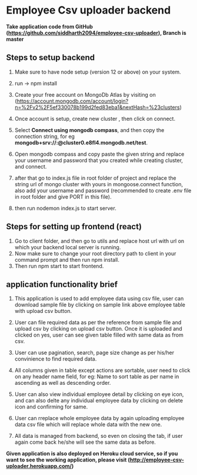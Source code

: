 # Employee Csv uploader backend

**Take application code from GitHub (https://github.com/siddharth2094/employee-csv-uploader), Branch is master**

## Steps to setup backend

1. Make sure to have node setup (version 12 or above) on your system.
2. run -> npm install
3. Create your free account on MongoDb Atlas by visiting on (https://account.mongodb.com/account/login?n=%2Fv2%2F5ef330078b199d2fed83eba1&nextHash=%23clusters)

4. Once account is setup, create new cluster , then click on connect.

5. Select **Connect using mongodb compass**, and then copy the connection string, for eg **mongodb+srv://<username>:<password>@cluster0.e8fl4.mongodb.net/test**.

6. Open mongodb compass and copy paste the given string and replace your username and password that you created while creating cluster, and connect.

7. after that go to index.js file in root folder of project and replace the string url of mongo cluster with yours in mongoose.connect function, also add your username and password (recommended to create .env file in root folder and give PORT in this file).

8. then run nodemon index.js to start server.

## Steps for setting up frontend (react)

1. Go to client folder, and then go to utils and replace host url with url on which your backend local server is running.
2. Now make sure to change your root directory path to client in your command prompt and then run npm install.
3. Then run npm start to start frontend.

## application functionality brief

1. This application is used to add employee data using csv file, user can download sample file by clicking on sample link above employee table with upload csv button.

2. User can file required data as per the reference from sample file and upload csv by clicking on upload csv button. Once it is uploaded and clicked on yes, user can see given table filled with same data as from csv.

3. User can use pagination, search, page size change as per his/her convinience to find required data.

4. All columns given in table except actions are sortable, user need to click on any header name field, for eg: Name to sort table as per name in ascending as well as descending order.

5. User can also view individual employee detail by clicking on eye icon, and can also delte any individual employee data by clicking on delete icon and confirming for same.

6. User can rreplace whole employee data by again uploading employee data csv file which will replace whole data with the new one.

7. All data is managed from backend, so even on closing the tab, if user again come back he/she will see the same data as before.

**Given application is also deployed on Heroku cloud service, so if you want to see the working application, please visit (http://employee-csv-uploader.herokuapp.com/)**
